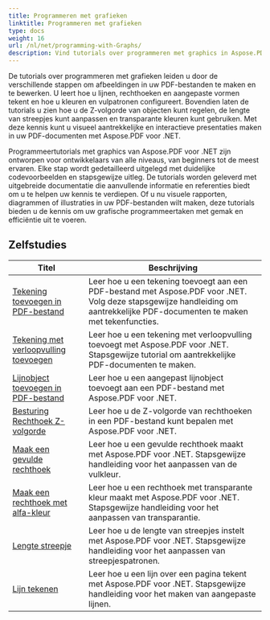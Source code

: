 ```yaml
---
title: Programmeren met grafieken
linktitle: Programmeren met grafieken
type: docs
weight: 16
url: /nl/net/programming-with-Graphs/
description: Vind tutorials over programmeren met graphics in Aspose.PDF voor .NET. Leer hoe u graphics in uw PDF-documenten kunt maken en aanpassen.
---
```

De tutorials over programmeren met grafieken leiden u door de verschillende stappen om afbeeldingen in uw PDF-bestanden te maken en te bewerken. U leert hoe u lijnen, rechthoeken en aangepaste vormen tekent en hoe u kleuren en vulpatronen configureert. Bovendien laten de tutorials u zien hoe u de Z-volgorde van objecten kunt regelen, de lengte van streepjes kunt aanpassen en transparante kleuren kunt gebruiken. Met deze kennis kunt u visueel aantrekkelijke en interactieve presentaties maken in uw PDF-documenten met Aspose.PDF voor .NET.

Programmeertutorials met graphics van Aspose.PDF voor .NET zijn ontworpen voor ontwikkelaars van alle niveaus, van beginners tot de meest ervaren. Elke stap wordt gedetailleerd uitgelegd met duidelijke codevoorbeelden en stapsgewijze uitleg. De tutorials worden geleverd met uitgebreide documentatie die aanvullende informatie en referenties biedt om u te helpen uw kennis te verdiepen. Of u nu visuele rapporten, diagrammen of illustraties in uw PDF-bestanden wilt maken, deze tutorials bieden u de kennis om uw grafische programmeertaken met gemak en efficiëntie uit te voeren.

## Zelfstudies
| Titel | Beschrijving |
| --- | --- | 
| [Tekening toevoegen in PDF-bestand](./add-drawing/) | Leer hoe u een tekening toevoegt aan een PDF-bestand met Aspose.PDF voor .NET. Volg deze stapsgewijze handleiding om aantrekkelijke PDF-documenten te maken met tekenfuncties. |  
| [Tekening met verloopvulling toevoegen](./add-drawing-with-gradient-fill/) | Leer hoe u een tekening met verloopvulling toevoegt met Aspose.PDF voor .NET. Stapsgewijze tutorial om aantrekkelijke PDF-documenten te maken. |  
| [Lijnobject toevoegen in PDF-bestand](./add-line-object/) | Leer hoe u een aangepast lijnobject toevoegt aan een PDF-bestand met Aspose.PDF voor .NET. |  
| [Besturing Rechthoek Z-volgorde](./control-rectangle-z-order/) | Leer hoe u de Z-volgorde van rechthoeken in een PDF-bestand kunt bepalen met Aspose.PDF voor .NET.  |  
| [Maak een gevulde rechthoek](./create-filled-rectangle/) | Leer hoe u een gevulde rechthoek maakt met Aspose.PDF voor .NET. Stapsgewijze handleiding voor het aanpassen van de vulkleur. |  
| [Maak een rechthoek met alfa-kleur](./create-rectangle-with-alpha-color/) | Leer hoe u een rechthoek met transparante kleur maakt met Aspose.PDF voor .NET. Stapsgewijze handleiding voor het aanpassen van transparantie. |  
| [Lengte streepje](./dash-length/) | Leer hoe u de lengte van streepjes instelt met Aspose.PDF voor .NET. Stapsgewijze handleiding voor het aanpassen van streepjespatronen. |  
| [Lijn tekenen](./drawing-line/) | Leer hoe u een lijn over een pagina tekent met Aspose.PDF voor .NET. Stapsgewijze handleiding voor het maken van aangepaste lijnen. |  